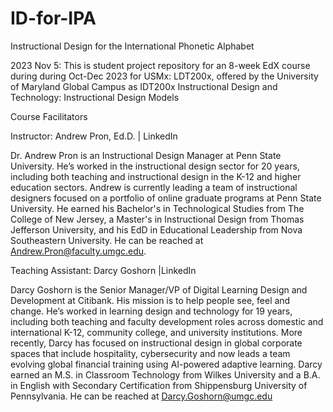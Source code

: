 # ID-for-IPA
Instructional Design for the International Phonetic Alphabet

2023 Nov 5: This is student project repository for an 8-week EdX course during during Oct-Dec 2023 for USMx: LDT200x, 
offered by the University of Maryland Global Campus as IDT200x Instructional Design and Technology: Instructional Design Models

Course Facilitators

Instructor: Andrew Pron, Ed.D. | LinkedIn

Dr. Andrew Pron is an Instructional Design Manager at Penn State University. He’s worked in the instructional design sector for 20 years, including both teaching and instructional design in the K-12 and higher education sectors. Andrew is currently leading a team of instructional designers focused on a portfolio of online graduate programs at Penn State University. He earned his Bachelor's in Technological Studies from The College of New Jersey, a Master's in Instructional Design from Thomas Jefferson University, and his EdD in Educational Leadership from Nova Southeastern University. He can be reached at Andrew.Pron@faculty.umgc.edu.    

Teaching Assistant: Darcy Goshorn |LinkedIn 

Darcy Goshorn is the Senior Manager/VP of Digital Learning Design and Development at Citibank. His mission is to help people see, feel and change. He’s worked in learning design and technology for 19 years, including both teaching and faculty development roles across domestic and international K-12, community college, and university institutions. More recently, Darcy has focused on instructional design in global corporate spaces that include hospitality, cybersecurity and now leads a team evolving global financial training using AI-powered adaptive learning. Darcy earned an M.S. in Classroom Technology from Wilkes University and a B.A. in English with Secondary Certification from Shippensburg University of Pennsylvania. He can be reached at Darcy.Goshorn@umgc.edu
